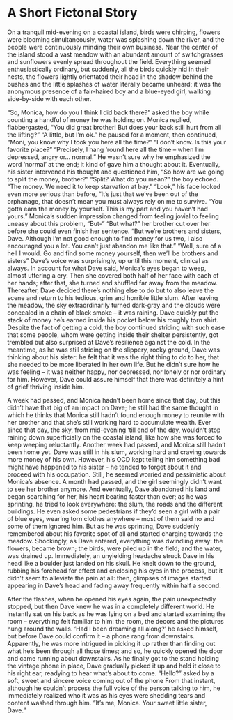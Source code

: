 # A Short Fictonal Story

  On a tranquil mid-evening on a coastal island, birds were chirping, flowers were blooming simultaneously, water was splashing down the river, and the people were continuously minding their own business. Near the center of the island stood a vast meadow with an abundant amount of switchgrasses and sunflowers evenly spread throughout the field. Everything seemed enthusiastically ordinary, but suddenly, all the birds quickly hid in their nests, the flowers lightly orientated their head in the shadow behind the bushes and the little splashes of water literally became unheard; it was the anonymous presence of a fair-haired boy and a blue-eyed girl, walking side-by-side with each other.

“So, Monica, how do you I think I did back there?” asked the boy while counting a handful of money he was holding on.
Monica replied, flabbergasted, “You did great brother! But does your back still hurt from all the lifting?”
“A little, but I’m ok.” he paused for a moment, then continued, “Moni, you know why I took you here all the time?”
“I don’t know. Is this your favorite place?” 
“Precisely, I hang ‘round here all the time – when I’m depressed, angry or... normal.” 
He wasn’t sure why he emphasized the word ‘normal’ at the end; it kind of gave him a thought about it. Eventually, his sister intervened his thought and questioned him, “So how are we going to split the money, brother?”
“Split? What do you mean?” the boy echoed.
“The money. We need it to keep starvation at bay.”
“Look,” his face looked even more serious than before, “It’s just that we’ve been out of the orphanage, that doesn’t mean you must always rely on me to survive.
“You gotta earn the money by yourself. This is my part and you haven’t had yours.”
Monica’s sudden impression changed from feeling jovial to feeling uneasy about this problem, “But-”
“But what?” her brother cut over her before she could even finish her sentence.
“But we’re brothers and sisters, Dave. Although I’m not good enough to find money for us two, I also encouraged you a lot. You can’t just abandon me like that.”
“Well, sure of a hell I would. Go and find some money yourself, then we’ll be brothers and sisters” Dave’s voice was surprisingly, up until this moment, clinical as always.
In account for what Dave said, Monica’s eyes began to weep, almost uttering a cry. Then she covered both half of her face with each of her hands; after that, she turned and shuffled far away from the meadow.
Thereafter, Dave decided there’s nothing else to do but to also leave the scene and return to his tedious, grim and horrible little slum. After leaving the meadow, the sky extraordinarily turned dark-gray and the clouds were concealed in a chain of black smoke – it was raining. Dave quickly put the stack of money he’s earned inside his pocket below his roughly torn shirt. Despite the fact of getting a cold, the boy continued striding with such ease that some people, whom were getting inside their shelter persistently, got trembled but also surprised at Dave’s resilience against the cold. In the meantime, as he was still striding on the slippery, rocky ground, Dave was thinking about his sister: he felt that it was the right thing to do to her, that she needed to be more liberated in her own life. But he didn’t sure how he was feeling – it was neither happy, nor depressed, nor lonely or nor ordinary for him. However, Dave could assure himself that there was definitely a hint of grief thriving inside him.

A week had passed, and Monica hadn’t been home since that day, but this didn’t have that big of an impact on Dave; he still had the same thought in which he thinks that Monica still hadn’t found enough money to reunite with her brother and that she’s still working hard to accumulate wealth. Ever since that day, the sky, from mid-evening ‘till end of the day, wouldn’t stop raining down superficially on the coastal island, like how she was forced to keep weeping reluctantly. Another week had passed, and Monica still hadn’t been home yet. Dave was still in his slum, working hard and craving towards more money of his own. However, his OCD kept telling him something bad might have happened to his sister - he tended to forget about it and proceed with his occupation. Still, he seemed worried and pessimistic about Monica’s absence.
 A month had passed, and the girl seemingly didn’t want to see her brother anymore. And eventually, Dave abandoned his land and began searching for her, his heart beating faster than ever; as he was sprinting, he tried to look everywhere: the slum, the roads and the different buildings. He even asked some pedestrians if they’d seen a girl with a pair of blue eyes, wearing torn clothes anywhere – most of them said no and some of them ignored him. But as he was sprinting, Dave suddenly remembered about his favorite spot of all and started charging towards the meadow. Shockingly, as Dave entered, everything was dwindling away: the flowers, became brown; the birds, were piled up in the field; and the water, was drained up. Immediately, an unyielding headache struck Dave in his head like a boulder just landed on his skull. He knelt down to the ground, rubbing his forehead for effect and enclosing his eyes in the process, but it didn’t seem to alleviate the pain at all: then, glimpses of images started appearing in Dave’s head and fading away frequently within half a second. 

After the flashes, when he opened his eyes again, the pain unexpectedly stopped, but then Dave knew he was in a completely different world. He instantly sat on his back as he was lying on a bed and started examining the room – everything felt familiar to him: the room, the decors and the pictures hung around the walls. ‘Had I been dreaming all along?’ he asked himself, but before Dave could confirm it – a phone rang from downstairs. Apparently, he was more intrigued in picking it up rather than finding out what he’s been through all those times; and so, he quickly opened the door and came running about downstairs. As he finally got to the stand holding the vintage phone in place, Dave gradually picked it up and held it close to his right ear, readying to hear what’s about to come. 
“Hello?” asked by a soft, sweet and sincere voice coming out of the phone
From that instant, although he couldn’t process the full voice of the person talking to him, he immediately realized who it was as his eyes were shedding tears and content washed through him.
“It’s me, Monica. Your sweet little sister, Dave.”



